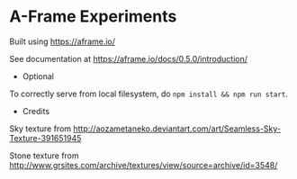 # A-Frame Experiments #

Built using https://aframe.io/

See documentation at https://aframe.io/docs/0.5.0/introduction/


* Optional

To correctly serve from local filesystem, do `npm install && npm run start`.

* Credits

Sky texture from http://aozametaneko.deviantart.com/art/Seamless-Sky-Texture-391651945

Stone texture from http://www.grsites.com/archive/textures/view/source=archive/id=3548/